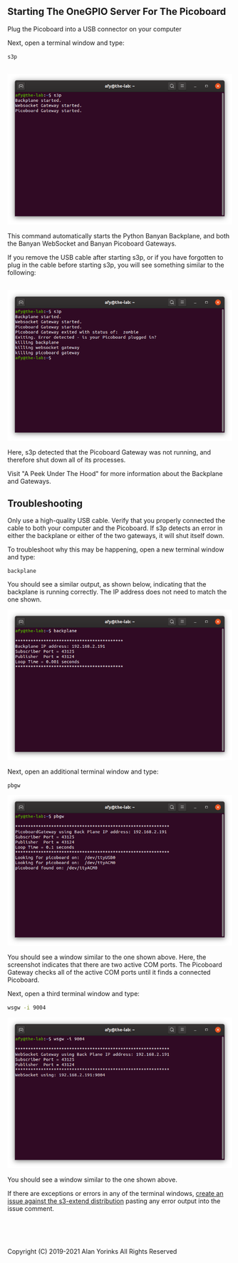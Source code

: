 ## Starting The OneGPIO Server For The Picoboard

Plug the Picoboard into a USB connector on your computer

Next, open a terminal window and type:

```
s3p
```
<br>
<img src="../images/s3p-1.png" >

This command automatically starts the Python Banyan Backplane, and both
the Banyan WebSocket and Banyan Picoboard Gateways.

If you remove the USB cable after starting s3p, or if you have forgotten
to plug in the cable before starting s3p, you will see something similar to 
the following:

<br>
<img src="../images/s3p-2.png" >

Here, s3p detected that the Picoboard Gateway was not running, and therefore
shut down all of its processes.

Visit "A Peek Under The Hood" for more information about the Backplane and Gateways.


## Troubleshooting

Only use a high-quality USB cable. Verify that you properly connected the cable to both your computer and the Picoboard. 
If s3p detects an error in either the backplane or either of the two gateways, it will shut itself down. 

To troubleshoot why this may be happening, open a new terminal window and type:

```
backplane
```

You should see a similar output, as shown below, indicating that the
backplane is running correctly. The IP address does not need to match
the one shown.

<img src="../images/backplane.png" >

Next, open an additional terminal window and type:

```
pbgw
```

<img src="../images/pbgw_success.png" >

You should see a window similar to the one shown above. Here, the screenshot indicates
that there are two active COM ports. The Picoboard Gateway checks all of the active
COM ports until it finds a connected Picoboard.

Next, open a third terminal window and type:

```bash
wsgw -i 9004
```

<img src="../images/s3p-3.png" >

You should see a window similar to the one shown above.

If there are exceptions or errors in any of the terminal windows,
[create an issue against the s3-extend distribution](https://github.com/MrYsLab/s3-extend/issues)
pasting any error output into the issue comment.



<br> <br> <br>


Copyright (C) 2019-2021 Alan Yorinks All Rights Reserved
